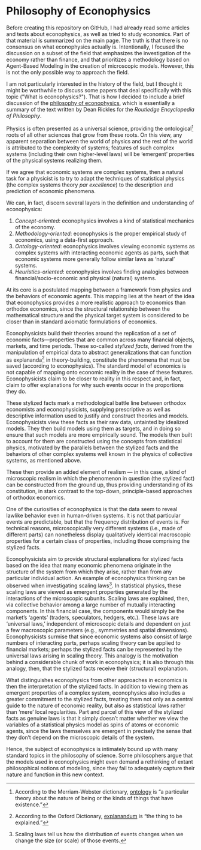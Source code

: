 # Philosophy of Econophysics

Before creating this repository on GitHub, I had already read some articles and texts about econophysics, as well as tried to study economics. Part of that material is summarized on the main page. The truth is that there is no consensus on what econophysics actually is. Intentionally, I focused the discussion on a subset of the field that emphasizes the investigation of the economy rather than finance, and that prioritizes a methodology based on Agent-Based Modeling in the creation of microscopic models. However, this is not the only possible way to approach the field.

I am not particularly interested in the history of the field, but I thought it might be worthwhile to discuss some papers that deal specifically with this topic ("What is econophysics?"). That is how I decided to include a brief discussion of the [philosophy of econophysics](https://www.rep.routledge.com/articles/thematic/philosophy-of-econophysics/v-1/bibliography/philosophy-of-econophysics-bib#Q143BIBENT3), which is essentially a summary of the text written by Dean Rickles for the *Routledge Encyclopedia of Philosophy*.

Physics is often presented as a universal science, providing the ontological[^1] roots of all other sciences that grow from these roots. On this view, any apparent separation between the world of physics and the rest of the world is attributed to the complexity of systems; features of such complex systems (including their own higher-level laws) will be ‘emergent’ properties of the physical systems realizing them.

If we agree that economic systems are complex systems, then a natural task for a physicist is to try to adapt the techniques of statistical physics (the complex systems theory *par excellence*) to the description and prediction of economic phenomena.

We can, in fact, discern several layers in the definition and understanding of econophysics:
1. *Concept-oriented*: econophysics involves a kind of statistical mechanics of the economy.  
2. *Methodology-oriented*: econophysics is the proper empirical study of economics, using a data-first approach.  
3. *Ontology-oriented*: econophysics involves viewing economic systems as complex systems with interacting economic agents as parts, such that economic systems more generally follow similar laws as ‘natural’ systems.  
4. *Heuristics-oriented*: econophysics involves finding analogies between financial/socio-economic and physical (natural) systems.

At its core is a postulated mapping between a framework from physics and the behaviors of economic agents. This mapping lies at the heart of the idea that econophysics provides a more realistic approach to economics than orthodox economics, since the structural relationship between the mathematical structure and the physical target system is considered to be closer than in standard axiomatic formulations of economics.

Econophysicists build their theories around the replication of a set of economic facts—properties that are common across many financial objects, markets, and time periods. These so-called *stylized facts*, derived from the manipulation of empirical data to abstract generalizations that can function as explananda[^2] in theory-building, constitute the phenomena that must be saved (according to econophysics). The standard model of economics is not capable of mapping onto economic reality in the case of these features. Econophysicists claim to be closer to reality in this respect and, in fact, claim to offer explanations for why such events occur in the proportions they do.

These stylized facts mark a methodological battle line between orthodox economists and econophysicists, supplying prescriptive as well as descriptive information used to justify and construct theories and models. Econophysicists view these facts as their raw data, untainted by idealized models. They then build models using them as targets, and in doing so ensure that such models are more empirically sound. The models then built to account for them are constructed using the concepts from statistical physics, motivated by the parallels between the stylized facts and the behaviors of other complex systems well known in the physics of collective systems, as mentioned above.  

These then provide an added element of realism — in this case, a kind of microscopic realism in which the phenomenon in question (the stylized fact) can be constructed from the ground up, thus providing understanding of its constitution, in stark contrast to the top-down, principle-based approaches of orthodox economics.

One of the curiosities of econophysics is that the data seem to reveal lawlike behavior even in human-driven systems. It is not that particular events are predictable, but that the frequency distribution of events is. For technical reasons, microscopically very different systems (i.e., made of different parts) can nonetheless display qualitatively identical macroscopic properties for a certain class of  properties, including those comprising the stylized facts.

Econophysicists aim to provide structural explanations for stylized facts based on the idea that many economic phenomena originate in the structure of the system from which they arise, rather than from any particular individual action. An example of econophysics thinking can be observed when investigating scaling laws[^3]. In statistical physics, these scaling laws are viewed as emergent properties generated by the interactions of the microscopic subunits. Scaling laws are explained, then, via collective behavior among a large number of mutually interacting components. In this financial case, the components would simply be the market’s ‘agents’ (traders, speculators, hedgers, etc.). These laws are ‘universal laws,’ independent of microscopic details and dependent on just a few macroscopic parameters (e.g., symmetries and spatial dimensions). Econophysicists surmise that since economic systems also consist of large numbers of interacting parts, perhaps scaling theory can be applied to financial markets; perhaps the stylized facts can be represented by the universal laws arising in scaling theory. This analogy is the motivation behind a considerable chunk of work in econophysics; it is also through this analogy, then, that the stylized facts receive their (structural) explanation.

What distinguishes econophysics from other approaches in economics is then the interpretation of the stylized facts. In addition to viewing them as emergent properties of a complex system, econophysics also includes a greater commitment to the stylized facts, treating them not only as a central guide to the nature of economic reality, but also as statistical laws rather than ‘mere’ local regularities. Part and parcel of this view of the stylized facts as genuine laws is that it simply doesn’t matter whether we view the variables of a statistical physics model as spins of atoms or economic agents, since the laws themselves are emergent in precisely the sense that they don’t depend on the microscopic details of the system.

Hence, the subject of econophysics is intimately bound up with many standard topics in the philosophy of science. Some philosophers argue that the models used in econophysics might even demand a rethinking of extant philosophical notions of modeling, since they fail to adequately capture their nature and function in this new context.


[^1]: According to the Merriam-Webster dictionary, [ontology](https://www.merriam-webster.com/dictionary/ontology) is “a particular theory about the nature of being or the kinds of things that have existence.”  
[^2]: According to the Oxford Dictionary, [explanandum](https://www.oed.com/dictionary/explanandum_n?tab=meaning_and_use) is “the thing to be explained.”
[^3]: Scaling laws tell us how the distribution of events changes when we change the size (or scale) of those events.

